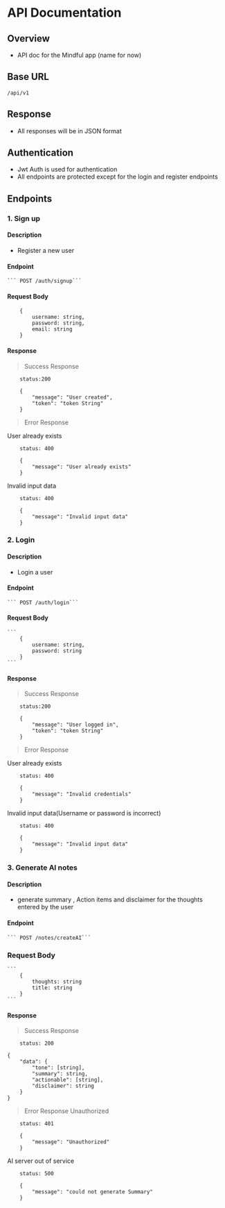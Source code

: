 # API Documentation

## Overview

- API doc for the Mindful app (name for now)

## Base URL

`/api/v1`

## Response
- All responses will be in JSON format

## Authentication

- Jwt Auth is used for authentication
- All endpoints are protected except for the login and register endpoints

## Endpoints

### 1. Sign up

#### Description

- Register a new user

#### Endpoint

    ``` POST /auth/signup```

#### Request Body

``` 
    {
        username: string,
        password: string,
        email: string
    }
``` 
#### Response

> Success Response
```
    status:200
```
``` 
    {
        "message": "User created",
        "token": "token String"
    }
```
> Error Response

User already exists
```
    status: 400
```
```
    {
        "message": "User already exists"
    }
```

Invalid input data
```
    status: 400
```
```
    {
        "message": "Invalid input data"
    }
```
### 2. Login

#### Description
- Login a user

#### Endpoint

    ``` POST /auth/login```

#### Request Body
    
    ``` 
        {
            username: string,
            password: string
        }
    ```
#### Response

> Success Response
```
    status:200
```
``` 
    {
        "message": "User logged in",
        "token": "token String"
    }
```
> Error Response

User already exists
```
    status: 400
```
```
    {
        "message": "Invalid credentials"
    }
```
Invalid input data(Username or password is incorrect)
```
    status: 400
```
```
    {
        "message": "Invalid input data"
    }
```
### 3. Generate AI notes 

#### Description
- generate summary , Action items and disclaimer for the thoughts entered by the user

#### Endpoint

    ``` POST /notes/createAI```
### Request Body
    
    ``` 
        {
            thoughts: string
            title: string
        }
    ```
#### Response
> Success Response

```
    status: 200
```
```
{
    "data": {
        "tone": [string],
        "summary": string,
        "actionable": [string],
        "disclaimer": string
    }
}
```

> Error Response
Unauthorized
```
    status: 401
```
```
    {
        "message": "Unauthorized"
    }
```
AI server out of service
```
    status: 500
```
```
    {
        "message": "could not generate Summary"
    }
```
    